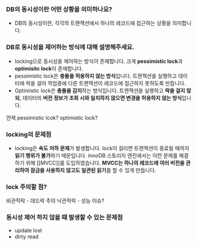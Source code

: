 
### DB의 동시성이란 어떤 상황을 의미하나요?
- DB의 동시성이란, 각각의 트랜잭션에서 하나의 레코드에 접근하는 상황을 의미합니다.

### DB로 동시성을 제어하는 방식에 대해 설명해주세요.
- locking으로 동시성을 제어하는 방식이 존재합니다. 크게 **pessimistic lock**과 **optimisitc lock**이 존재합니다.
- pessimistic lock은 **충돌을 허용하지 않는 방식**입니다. 트랜잭션을 실행하고 데이터에 락을 걸어 작업중에 다른 트랜잭션이 레코드에 접근하지 못하도록 만듭니다.
- Optimistic lock은 **충돌을 감지**하는 방식입니다. 트랜잭션을 실행하고 **락을 걸지 않되**, 데이터의 **버전 정보가 조회 시와 일치하지 않으면 변경을 허용하지 않는 방식**입니다.

언제 pessimistic lcok? optimistic lock?
### locking의 문제점
- locking은 **속도 저하 문제**가 발생합니다. lock이 걸리면 트랜잭션이 종료될 때까지 **읽기 행위가 불가**하기 때문입니다. innoDB 스토리지 엔진에서는 이런 문제를 해결하기 위해 [[MVCC]]를 도입하였습니다. **MVCC는 하나의 레코드에 여러 버전을 관리하여 잠금을 사용하지 않고도 일관된 읽기**를 할 수 있게 만듭니다.

### lock 주의할 점?
비관적락 - 데드락 주의
낙관적락 - 성능 이슈?


### 동시성 제어 하지 않을 때 발생할 수 있는 문제점
- update lost
- dirty read